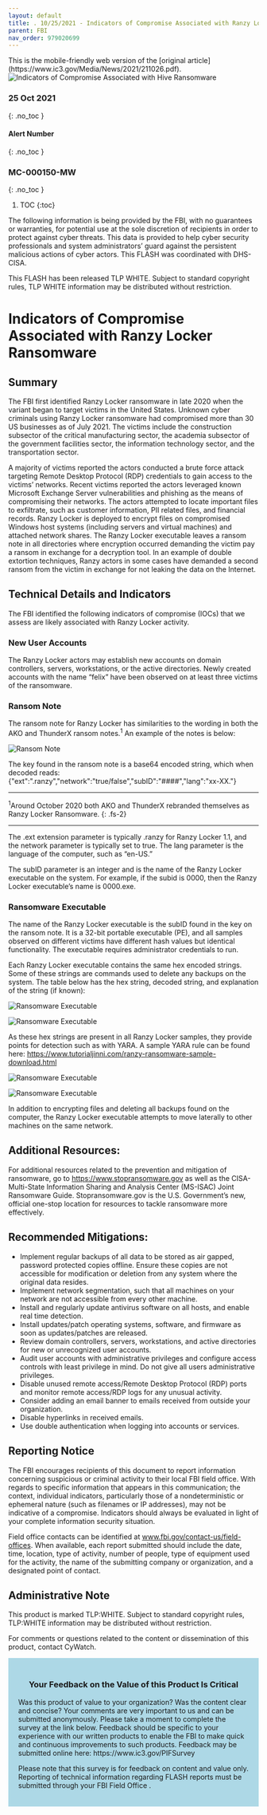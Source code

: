 ```yaml
---
layout: default
title: . 10/25/2021 - Indicators of Compromise Associated with Ranzy Locker Ransomware  
parent: FBI 
nav_order: 979020699 
---
```

<style>
.dont-break-out {
  /* These are technically the same, but use both */
  overflow-wrap: break-word;
  word-wrap: break-word;

  -ms-word-break: break-all;
  /* This is the dangerous one in WebKit, as it breaks things wherever */
  word-break: break-all;
  /* Instead use this non-standard one: */
  word-break: break-word;
}
</style>

<div class="dont-break-out" markdown="1">
This is the mobile-friendly web version of the [original article](https://www.ic3.gov/Media/News/2021/211026.pdf).

<img src="https://statics.bsafes.com/images/publications/flash-2021-1025-indicatiors-of-compormise-associated-with-ranzy-locker-ransomeware.png" alt="Indicators of Compromise Associated with Hive Ransomware" style="display:block; margin:0 auto">

### 25 Oct 2021
{: .no_toc }
#### Alert Number
{: .no_toc }
###  MC-000150-MW
{: .no_toc }  

1. TOC
{:toc}

The following information is being provided by the FBI, with no guarantees or warranties, for potential use at the sole discretion of recipients in order to protect against cyber threats. This data is provided to help cyber security professionals and system administrators’ guard against the persistent malicious actions of cyber actors. This FLASH was coordinated with DHS-CISA.

This FLASH has been released TLP WHITE. Subject to standard copyright rules, TLP WHITE information may be distributed without restriction.

# Indicators of Compromise Associated with Ranzy Locker Ransomware 

## Summary
The FBI first identified Ranzy Locker ransomware in late 2020 when the variant began to target victims in the United States. Unknown cyber criminals using Ranzy Locker ransomware had compromised more than 30 US businesses as of July 2021. The victims include the construction subsector of the critical manufacturing sector, the academia subsector of the government facilities sector, the information technology sector, and the transportation sector. 

A majority of victims reported the actors conducted a brute force attack targeting Remote Desktop Protocol (RDP) credentials to gain access to the victims’ networks. Recent victims reported the actors leveraged known Microsoft Exchange Server vulnerabilities and phishing as the means of compromising their networks. The actors attempted to locate important files to exfiltrate, such as customer information, PII related files, and financial records. Ranzy Locker is deployed to encrypt files on compromised Windows host systems (including servers and virtual machines) and attached network shares. The Ranzy Locker executable leaves a ransom note in all directories where encryption occurred demanding the victim pay a ransom in exchange for a decryption tool. In an example of double extortion techniques, Ranzy actors in some cases have demanded a second ransom from the victim in exchange for not leaking the data on the Internet.

## Technical Details and Indicators
The FBI identified the following indicators of compromise (IOCs) that we assess are likely associated with Ranzy Locker activity.

### **New User Accounts**
The Ranzy Locker actors may establish new accounts on domain controllers, servers, workstations, or the active directories. Newly created accounts with the name “felix” have been observed on at least three victims of the ransomware. 

### **Ransom Note**
The ransom note for Ranzy Locker has similarities to the wording in both the AKO and ThunderX ransom notes.<sup>1</sup> An example of the notes is below:

![Ransom Note](https://statics.bsafes.com/images/publications/flash-2021-1025-indicatiors-of-compormise-associated-with-ranzy-locker-ransomeware-fig-1.png)

The key found in the ransom note is a base64 encoded string, which when decoded reads:
    {"ext":".ranzy","network":"true/false","subID":"####","lang":"xx-XX."}

***
<sup>1</sup>Around October 2020 both AKO and ThunderX rebranded themselves as Ranzy Locker Ransomware.
{: .fs-2}
***

The .ext extension parameter is typically .ranzy for Ranzy Locker 1.1, and the network parameter is typically set to true. The lang parameter is the language of the computer, such as “en-US.”

The subID parameter is an integer and is the name of the Ranzy Locker executable on the
system. For example, if the subid is 0000, then the Ranzy Locker executable’s name is 0000.exe.

### **Ransomware Executable**
The name of the Ranzy Locker executable is the subID found in the key on the ransom note. It is a 32-bit portable executable (PE), and all samples observed on different victims have different hash values but identical functionality. The executable requires administrator credentials to run.

Each Ranzy Locker executable contains the same hex encoded strings. Some of these strings are commands used to delete any backups on the system. The table below has the hex string, decoded string, and explanation of the string (if known):

![Ransomware Executable](https://statics.bsafes.com/images/publications/flash-2021-1025-indicatiors-of-compormise-associated-with-ranzy-locker-ransomeware-fig-2.png)

![Ransomware Executable](https://statics.bsafes.com/images/publications/flash-2021-1025-indicatiors-of-compormise-associated-with-ranzy-locker-ransomeware-fig-3.png)

As these hex strings are present in all Ranzy Locker samples, they provide points for detection such as with YARA. A sample YARA rule can be found here:
https://www.tutorialjinni.com/ranzy-ransomware-sample-download.html

![Ransomware Executable](https://statics.bsafes.com/images/publications/flash-2021-1025-indicatiors-of-compormise-associated-with-ranzy-locker-ransomeware-fig-4.png)

![Ransomware Executable](https://statics.bsafes.com/images/publications/flash-2021-1025-indicatiors-of-compormise-associated-with-ranzy-locker-ransomeware-fig-5.png)

In addition to encrypting files and deleting all backups found on the computer, the Ranzy Locker
executable attempts to move laterally to other machines on the same network.

## Additional Resources:
For additional resources related to the prevention and mitigation of ransomware, go to https://www.stopransomware.gov as well as the CISA-Multi-State Information Sharing and Analysis Center (MS-ISAC) Joint Ransomware Guide. Stopransomware.gov is the U.S.  Government’s new, official one-stop location for resources to tackle ransomware more effectively.

## Recommended Mitigations:
- Implement regular backups of all data to be stored as air gapped, password protected
copies offline. Ensure these copies are not accessible for modification or deletion from
any system where the original data resides.
- Implement network segmentation, such that all machines on your network are not
accessible from every other machine.
- Install and regularly update antivirus software on all hosts, and enable real time
detection.
- Install updates/patch operating systems, software, and firmware as soon as
updates/patches are released.
- Review domain controllers, servers, workstations, and active directories for new or
unrecognized user accounts.
- Audit user accounts with administrative privileges and configure access controls with
least privilege in mind. Do not give all users administrative privileges.
- Disable unused remote access/Remote Desktop Protocol (RDP) ports and monitor
remote access/RDP logs for any unusual activity.
- Consider adding an email banner to emails received from outside your organization.
- Disable hyperlinks in received emails.
- Use double authentication when logging into accounts or services.

## Reporting Notice
The FBI encourages recipients of this document to report information concerning suspicious or criminal activity to their local FBI field office. With regards to specific information that appears in this communication; the context, individual indicators, particularly those of a nondeterministic or ephemeral nature (such as filenames or IP addresses), may not be indicative of a compromise. Indicators should always be evaluated in light of your complete information security situation.  

Field office contacts can be identified at www.fbi.gov/contact-us/field-offices. When available, each report submitted should include the date, time, location, type of activity, number of people, type of equipment used for the activity, the name of the submitting company or organization, and a designated point of contact.

## Administrative Note
This product is marked TLP:WHITE. Subject to standard copyright rules, TLP:WHITE information may be distributed without restriction.

For comments or questions related to the content or dissemination of this product, contact CyWatch.

<div style="background-color:lightblue; padding:20px" markdown="1">
<h3 style="text-align:center">Your Feedback on the Value of this Product Is Critical</h3>
Was this product of value to your organization? Was the content clear and concise? Your comments are very important to us and can be submitted anonymously. Please take a moment to complete the survey at the link below. Feedback should be specific to your experience with our written products to enable the FBI to make quick and continuous improvements to such products. Feedback may be submitted online here: https://www.ic3.gov/PIFSurvey

Please note that this survey is for feedback on content and value only. Reporting of technical information regarding FLASH reports must be submitted through your FBI Field Office .
</div>
</div>
